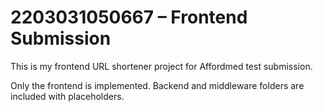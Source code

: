 # 2203031050667 – Frontend Submission

This is my frontend URL shortener project for Affordmed test submission.

Only the frontend is implemented. Backend and middleware folders are included with placeholders.
